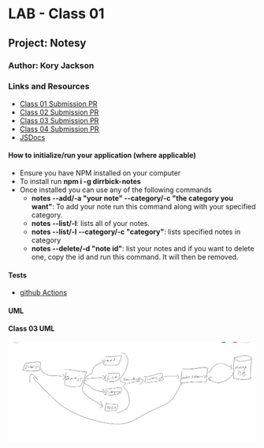 # LAB - Class 01

## Project: Notesy

### Author: Kory Jackson

### Links and Resources

- [Class 01 Submission PR](https://github.com/kory-jackson-401-advanced-javascript/notes/pull/2)
- [Class 02 Submission PR](https://github.com/kory-jackson-401-advanced-javascript/notes/pull/3)
- [Class 03 Submission PR](https://github.com/kory-jackson-401-advanced-javascript/notes/pull/4)
- [Class 04 Submission PR](https://github.com/kory-jackson-401-advanced-javascript/notes/pull/5)
- [JSDocs](https://kory-jackson-401-advanced-javascript.github.io/notes/)

#### How to initialize/run your application (where applicable)

- Ensure you have NPM installed on your computer
- To install run **npm i -g dirrbick-notes**
- Once installed you can use any of the following commands
    - **notes --add/-a "your note" --category/-c "the category you want"**: To add your note run this command along with your specified category.
    - **notes --list/-l**: lists all of your notes.
    - **notes --list/-l --category/-c "category"**: lists specified notes in category 
    - **notes --delete/-d "note id"**: list your notes and if you want to delete one, copy the id and run this command. It will then be removed.

#### Tests

- [github Actions](https://github.com/kory-jackson-401-advanced-javascript/notes/actions)

#### UML

#### Class 03 UML
![](Assets/class03_UML.png)
